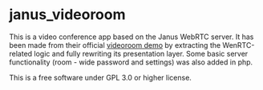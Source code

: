 # janus_videoroom

This is a video conference app based on the Janus WebRTC server. It has been made from their official <a href="https://github.com/meetecho/janus-gateway/blob/master/html/videoroomtest.js">videoroom demo</a> by extracting the WenRTC-related logic and fully rewriting its presentation layer. Some basic server functionality (room - wide password and settings) was also added in php.

This is a free software under GPL 3.0 or higher license.

